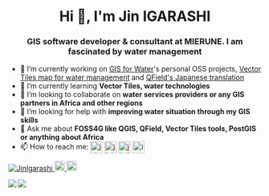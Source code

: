<h1 align="center">Hi 👋, I'm Jin IGARASHI</h1>
<h3 align="center">GIS software developer & consultant at MIERUNE. I am fascinated by water management</h3>

- 🔭 I’m currently working on [GIS for Water](https://github.com/watergis)'s personal OSS projects, [Vector Tiles map for water management](https://docs.water-gis.com/) and [QField's Japanese translation](https://qfield.org/docs/ja/)
- 🌱 I’m currently learning **Vector Tiles, water technologies**
- 👯 I’m looking to collaborate on **water services providers or any GIS partners in Africa and other regions**
- 🤔 I’m looking for help with **improving water situation through my GIS skills**
- 💬 Ask me about **FOSS4G like QGIS, QField, Vector Tiles tools, PostGIS or anything about Africa**
- 📫 How to reach me: 
  <a href="http://twitter.com/j_igarashi" target="blank"><img align="center" src="https://cdn.jsdelivr.net/npm/simple-icons@3.0.1/icons/twitter.svg" alt="j_igarashi" height="24" width="24" /></a>
  <a href="https://www.linkedin.com/in/jinigarashi" target="blank"><img align="center" src="https://cdn.jsdelivr.net/npm/simple-icons@3.0.1/icons/linkedin.svg" alt="jinigarashi" height="24" width="24" /></a>
  <a href="https://www.facebook.com/jin.igarashi" target="blank"><img align="center" src="https://cdn.jsdelivr.net/npm/simple-icons@3.0.1/icons/facebook.svg" alt="jin.igarashi" height="24" width="24" /></a>
  <a href="https://www.instagram.com/igarashi.jin" target="blank"><img align="center" src="https://cdn.jsdelivr.net/npm/simple-icons@3.0.1/icons/instagram.svg" alt="igarashi.jin" height="24" width="24" /></a>

<p align="left"> 
  <a href="https://github.com/JinIgarashi/JinIgarashi/">
    <img src="https://komarev.com/ghpvc/?username=JinIgarashi" alt="JinIgarashi" />
  </a>
  <a href="http://twitter.com/j_igarashi">
    <img height="20" src="https://img.shields.io/twitter/follow/j_igarashi?label=Twitter&logo=twitter&style=flat" />
  </a>
  <a href="https://github.com/JinIgarashi">
    <img height="20" src="https://img.shields.io/github/followers/JinIgarashi?label=follow&logo=github&style=flat" />
  </a>
</p>

<a href="https://github.com/anuraghazra/github-readme-stats">
  <img align="left" src="https://github-readme-stats.vercel.app/api?username=JinIgarashi&show_icons=true&count_private=true" />
</a>
<a href="https://github.com/anuraghazra/github-readme-stats">
  <img align="left" src="https://github-readme-stats.vercel.app/api/top-langs/?username=JinIgarashi" />
</a>

